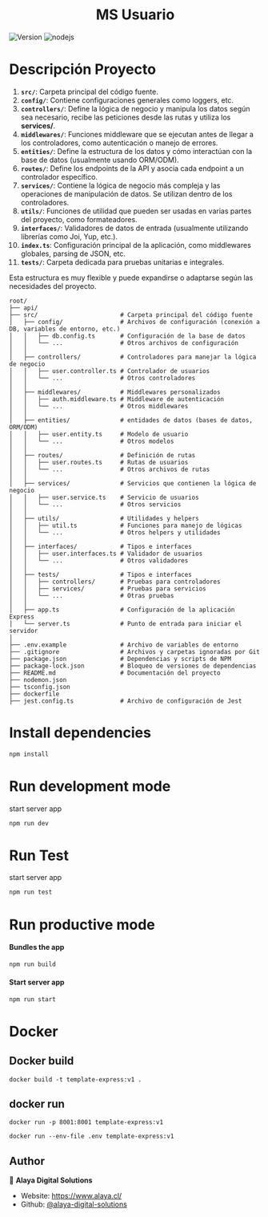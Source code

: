 <h1 align="center">MS Usuario</h1>
<p>
  <img alt="Version" src="https://img.shields.io/badge/version-0.1.0-blue.svg?cacheSeconds=2592000" />
  <img alt="nodejs" src="https://img.shields.io/badge/nodeJS-18.16.0-green.svg?cacheSeconds=2592000" />
</p>

# Descripción Proyecto

1. **`src/`**: Carpeta principal del código fuente.
2. **`config/`**: Contiene configuraciones generales como loggers, etc.
3. **`controllers/`**: Define la lógica de negocio y manipula los datos según sea necesario, recibe las peticiones desde las rutas y utiliza los **services/**.
4. **`middlewares/`**: Funciones middleware que se ejecutan antes de llegar a los controladores, como autenticación o manejo de errores.
5. **`entities/`**: Define la estructura de los datos y cómo interactúan con la base de datos (usualmente usando ORM/ODM).
6. **`routes/`**: Define los endpoints de la API y asocia cada endpoint a un controlador específico.
7. **`services/`**: Contiene la lógica de negocio más compleja y las operaciones de manipulación de datos. Se utilizan dentro de los controladores.
8. **`utils/`**: Funciones de utilidad que pueden ser usadas en varias partes del proyecto, como formateadores.
9. **`interfaces/`**: Validadores de datos de entrada (usualmente utilizando librerías como Joi, Yup, etc.).
10. **`index.ts`**: Configuración principal de la aplicación, como middlewares globales, parsing de JSON, etc.
11. **`tests/`**: Carpeta dedicada para pruebas unitarias e integrales.

Esta estructura es muy flexible y puede expandirse o adaptarse según las necesidades del proyecto.

```
root/
├── api/
├── src/                       # Carpeta principal del código fuente
│   ├── config/                # Archivos de configuración (conexión a DB, variables de entorno, etc.)
│   │   ├── db.config.ts       # Configuración de la base de datos
│   │   └── ...                # Otros archivos de configuración
│   │
│   ├── controllers/           # Controladores para manejar la lógica de negocio
│   │   ├── user.controller.ts # Controlador de usuarios
│   │   └── ...                # Otros controladores
│   │
│   ├── middlewares/           # Middlewares personalizados
│   │   ├── auth.middleware.ts # Middleware de autenticación
│   │   └── ...                # Otros middlewares
│   │
│   ├── entities/              # entidades de datos (bases de datos, ORM/ODM)
│   │   ├── user.entity.ts     # Modelo de usuario
│   │   └── ...                # Otros modelos
│   │
│   ├── routes/                # Definición de rutas
│   │   ├── user.routes.ts     # Rutas de usuarios
│   │   └── ...                # Otros archivos de rutas
│   │
│   ├── services/              # Servicios que contienen la lógica de negocio
│   │   ├── user.service.ts    # Servicio de usuarios
│   │   └── ...                # Otros servicios
│   │
│   ├── utils/                 # Utilidades y helpers
│   │   ├── util.ts            # Funciones para manejo de lógicas
│   │   └── ...                # Otros helpers y utilidades
│   │
│   ├── interfaces/            # Tipos e interfaces
│   │   ├── user.interfaces.ts # Validador de usuarios
│   │   └── ...                # Otros validadores
│   │
│   ├── tests/                 # Tipos e interfaces
│   │   ├── controllers/       # Pruebas para controladores
│   │   ├── services/          # Pruebas para servicios
│   │   └── ...                # Otras pruebas
│   │
│   ├── app.ts                 # Configuración de la aplicación Express
│   └── server.ts              # Punto de entrada para iniciar el servidor
│
├── .env.example               # Archivo de variables de entorno
├── .gitignore                 # Archivos y carpetas ignoradas por Git
├── package.json               # Dependencias y scripts de NPM
├── package-lock.json          # Bloqueo de versiones de dependencias
├── README.md                  # Documentación del proyecto
├── nodemon.json
├── tsconfig.json
├── dockerfile
├── jest.config.ts             # Archivo de configuración de Jest

```

# Install dependencies

```sh
npm install
```

# Run development mode

start server app

```sh
npm run dev
```

# Run Test

start server app

```sh
npm run test
```

# Run productive mode

#### Bundles the app

```sh
npm run build
```

#### Start server app

```sh
npm run start
```

# Docker

## Docker build

```
docker build -t template-express:v1 .
```

## docker run

```
docker run -p 8001:8001 template-express:v1
```

```
docker run --env-file .env template-express:v1
```

## Author

👤 **Alaya Digital Solutions**

- Website: https://www.alaya.cl/
- Github: [@alaya-digital-solutions](https://github.com/alaya-digital-solutions)

